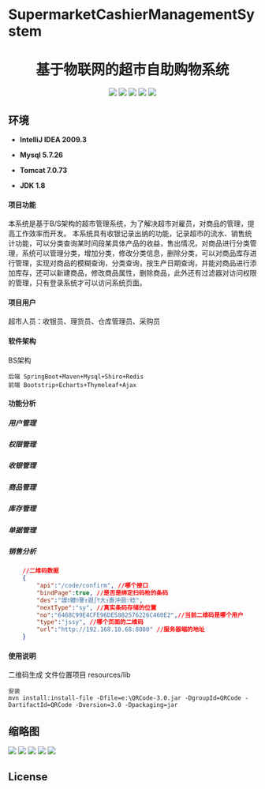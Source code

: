 
# SupermarketCashierManagementSystem


<p><h1 align="center">基于物联网的超市自助购物系统</h1></p>

<p align="center">
	<img src="https://img.shields.io/badge/jdk-1.8-orange.svg"/>
    <img src="https://img.shields.io/badge/spring-5.x-lightgrey.svg"/>
    <img src="https://img.shields.io/badge/springmvc-3.x-blue.svg"/>
    <img src="https://img.shields.io/badge/mybatis-3.x-blue.svg"/>
    <img src="https://img.shields.io/badge/springboot-3.x-blue.svg"/>
</p>




## 环境

- <b>IntelliJ IDEA 2009.3</b>

- <b>Mysql 5.7.26</b>

- <b>Tomcat 7.0.73</b>

- <b>JDK 1.8</b>

#### 项目功能
本系统是基于B/S架构的超市管理系统，为了解决超市对雇员，对商品的管理，提高工作效率而开发。
本系统具有收银记录出纳的功能，记录超市的流水、销售统计功能，可以分类查询某时间段某具体产品的收益，售出情况，对商品进行分类管理，系统可以管理分类，增加分类，修改分类信息，删除分类，可以对商品库存进行管理，实现对商品的模糊查询，分类查询，按生产日期查询，并能对商品进行添加库存，还可以新建商品，修改商品属性，删除商品，此外还有过滤器对访问权限的管理，只有登录系统才可以访问系统页面。

#### 项目用户
超市人员：收银员、理货员、仓库管理员、采购员

#### 软件架构
BS架构
```
后端 SpringBoot+Maven+Mysql+Shiro+Redis
前端 Bootstrip+Echarts+Thymeleaf+Ajax
```

#### 功能分析

#####  用户管理

##### 权限管理

##### 收银管理

##### 商品管理

##### 库存管理

##### 单据管理

##### 销售分析

```json
    //二维码数据
    {
        "api":"/code/confirm", //哪个接口
        "bindPage":true, //是否是绑定扫码枪的条码
        "des":"謾ｶ體ｶ謇ｫ遐∫ｻ大ｮ壽沖遐∵棯",
        "nextType":"sy", //真实条码存储的位置
        "no":"6468C99E4CFE96DE5882576226C460E2",//当前二维码是哪个用户
        "type":"jssy", //哪个页面的二维码
        "url":"http://192.168.10.68:8080" //服务器端的地址
    }
```

#### 使用说明

二维码生成
文件位置项目 resources/lib

```
安装
mvn install:install-file -Dfile=e:\QRCode-3.0.jar -DgroupId=QRCode -DartifactId=QRCode -Dversion=3.0 -Dpackaging=jar 
```




## 缩略图

![](https://img2022.cnblogs.com/blog/588112/202203/588112-20220318094009105-143112882.png)
![](https://img2022.cnblogs.com/blog/588112/202203/588112-20220318092502087-1566954568.png)
![](https://img2022.cnblogs.com/blog/588112/202203/588112-20220318092507358-1660754216.png)
![](https://img2022.cnblogs.com/blog/588112/202203/588112-20220318092513003-1679940851.png)
![](https://img2022.cnblogs.com/blog/588112/202203/588112-20220318092518359-628318318.png)


## License


